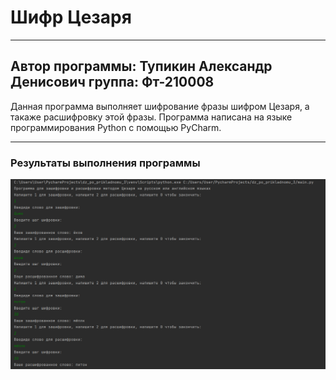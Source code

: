 # Шифр Цезаря
______________
## Автор программы: Тупикин Александр Денисович группа: Фт-210008
Данная программа выполняет шифрование фразы шифром Цезаря, а такаже расшифровку этой фразы.
Программа написана на языке программирования Python с помощью PyCharm.
_________________________
### Результаты выполнения программы
![Alt-текст](https://github.com/Colesiko/shifr_Cesara/blob/main/скрин_1.png )
